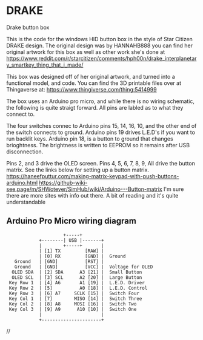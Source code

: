 # DRAKE
Drake button box

This is the code for the windows HID button box in the style of Star Citizen DRAKE design.
The original design was by HANNAHB888 you can find her original artwork for this box as well as other work she's done at https://www.reddit.com/r/starcitizen/comments/hph00n/drake_interplanetary_smartkey_thing_that_i_made/

This box was designed off of her original artwork, and turned into a functional model, and code.
You can find the 3D printable files over at Thingaverse at: https://www.thingiverse.com/thing:5414999

The box uses an Arduino pro micro, and while there is no wiring schematic, the following is quite straigt forward.
All pins are labled as to what they connect to.

The four switches connec to Arduino pins 15, 14, 16, 10, and the other end of the switch connects to ground.
Arduino pins 19 drives L.E.D's if you want to run backlit keys. Arduino pin 18, is a button to ground that changes brioghtness.
The brightness is written to EEPROM so it remains after USB disconnection.

Pins 2, and 3 drive the OLED screen.
Pins 4, 5, 6, 7, 8, 9, All drive the button matrix. See the links below for setting up a button matrix.
    https://haneefputtur.com/making-matrix-keypad-with-push-buttons-arduino.html
    https://github-wiki-see.page/m/SHWotever/SimHub/wiki/Arduino---Button-matrix
I'm sure there are more sites with info out there. A bit of reading and it's quite understandable


## Arduino Pro Micro wiring diagram

                         +-----+
                +--------| USB |-------+
                |        +-----+       |
                | [1] TX         [RAW] |
                | [0] RX         [GND] |  Ground
       Ground   | [GND]          [RST] |
       Ground   | [GND]          [VCC] |  Voltage for OLED
      OLED SDA  | [2] SDA      A3 [21] |  Small Button
      OLED SCL  | [3] SCL      A2 [20] |  Large Button
     Key Row 1  | [4] A6       A1 [19] |  L.E.D. Driver
     Key Row 2  | [5]          A0 [18] |  L.E.D. Control
     Key Row 3  | [6] A7     SCLK [15] |  Switch Four
     Key Col 1  | [7]        MISO [14] |  Switch Three
     Key Col 2  | [8] A8     MOSI [16] |  Switch Two
     Key Col 3  | [9] A9      A10 [10] |  Switch One
                |                      |
                +----------------------+
//